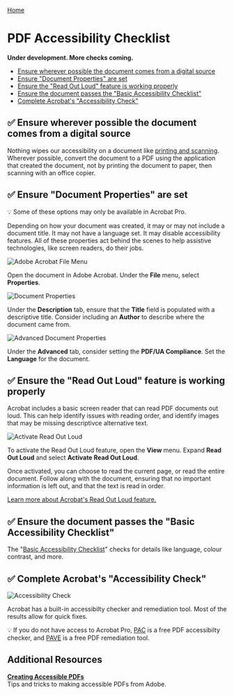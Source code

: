 [Home](https://cityssm.github.io/accessibility-toolbox/)

# PDF Accessibility Checklist

**Under development. More checks coming.**

- [Ensure wherever possible the document comes from a digital source](#-ensure-wherever-possible-the-document-comes-from-a-digital-source)
- [Ensure "Document Properties" are set](#-ensure-document-properties-are-set)
- [Ensure the "Read Out Loud" feature is working properly](#-ensure-the-read-out-loud-feature-is-working-properly)
- [Ensure the document passes the "Basic Accessibility Checklist"](#-ensure-the-document-passes-the-basic-accessibility-checklist)
- [Complete Acrobat's "Accessibility Check"](#-complete-acrobats-accessibility-check)

## ✅ Ensure wherever possible the document comes from a digital source

Nothing wipes our accessibility on a document like
[printing and scanning](https://cityssm.github.io/tip-of-the-month/2024/04-apr/stop-printing-and-scanning.html).
Wherever possible, convert the document to a PDF using the application
that created the document, not by printing the document to paper,
then scanning with an office copier.

## ✅ Ensure "Document Properties" are set

💡 Some of these options may only be available in Acrobat Pro.

Depending on how your document was created, it may or may not include
a document title. It may not have a language set. It may disable
accessibility features. All of these properties act behind the scenes to
help assistive technologies, like screen readers, do their jobs.

![Adobe Acrobat File Menu](./acrobatPropertiesMenu.png)

Open the document in Adobe Acrobat.
Under the **File** menu, select **Properties**.

![Document Properties](./acrobatProperties.png)

Under the **Description** tab, ensure that the **Title** field is populated
with a descriptive title. Consider including an **Author** to describe
where the document came from.

![Advanced Document Properties](./acrobatPropertiesAdvanced.png)

Under the **Advanced** tab, consider setting the **PDF/UA Compliance**.
Set the **Language** for the document.

## ✅ Ensure the "Read Out Loud" feature is working properly

Acrobat includes a basic screen reader that can read PDF documents out loud.
This can help identify issues with reading order, and identify images that
may be missing descriptivce alternative text.

![Activate Read Out Loud](./acrobatReadOutLoadActivate.png)

To activate the Read Out Loud feature, open the **View** menu.
Expand **Read Out Loud** and select **Activate Read Out Loud**.

Once activated, you can choose to read the current page, or read the entire document.
Follow along with the document, ensuring that no important information is left out,
and that the text is read in order.

[Learn more about Acrobat's Read Out Loud feature.](https://cityssm.github.io/tip-of-the-month/2024/03-mar/pdf-read-out-loud.html)

## ✅ Ensure the document passes the "Basic Accessibility Checklist"

The "[Basic Accessibility Checklist](../basicAccessibilityChecklist/README.md)"
checks for details like language, colour contrast, and more.

## ✅ Complete Acrobat's "Accessibility Check"

![Accessibility Check](./acrobatAccessibilityCheck.png)

Acrobat has a built-in accessibilty checker and remediation tool.
Most of the results allow for quick fixes.

💡 If you do not have access to Acrobat Pro,
[PAC](https://pac.pdf-accessibility.org/en) is a free PDF accessibilty checker,
and [PAVE](https://pave-pdf.org/index.html) is a free PDF remediation tool.

## Additional Resources

[**Creating Accessible PDFs**](https://helpx.adobe.com/ca/acrobat/using/creating-accessible-pdfs.html)<br />
Tips and tricks to making accessible PDFs from Adobe.

